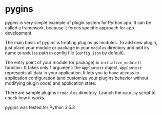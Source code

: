 # pygins
pygins is very simple example of plugin system for Python app. It can be called a framework, because it forces specific approach for app development.

The main basis of pygins is treating plugins as modules. To add new plugin, just place your module or package in your `modules` directory  and add its name to `modules` path in config file (`config.json` by default). 

The entry point of your module (or package) is `initialize_module()` function. It takes only 1 argument: the `AppContext` object. `AppContext` represents all data in your application. It lets you to have access to application configuration (and customize your plugins behavior without modifying plugin code) and application state.

There are sample plugins in `modules` directory. Launch the `main.py` script to check how it works.

pygins was tested for Python 3.5.3